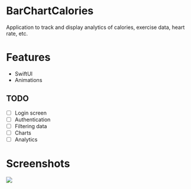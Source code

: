 # BarChartCalories
Application to track and display analytics of calories, exercise data, heart rate, etc.

# Features
- SwiftUI
- Animations

## TODO
- [ ] Login screen
- [ ] Authentication
- [ ] Filtering data
- [ ] Charts
- [ ] Analytics

# Screenshots

![](https://user-images.githubusercontent.com/18484997/77752576-b8814c80-701f-11ea-8e92-ce4756f02d85.png)
